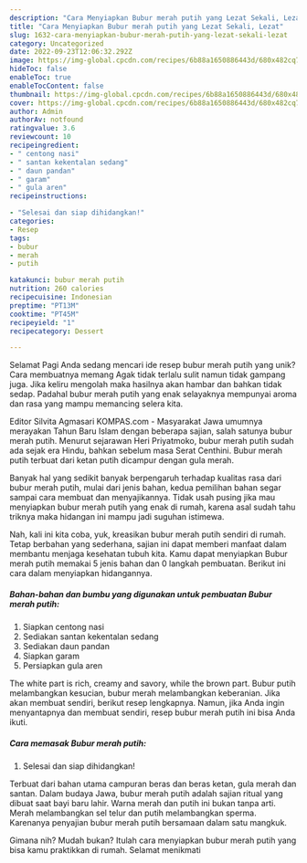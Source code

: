 ```yaml
---
description: "Cara Menyiapkan Bubur merah putih yang Lezat Sekali, Lezat"
title: "Cara Menyiapkan Bubur merah putih yang Lezat Sekali, Lezat"
slug: 1632-cara-menyiapkan-bubur-merah-putih-yang-lezat-sekali-lezat
category: Uncategorized
date: 2022-09-23T12:06:32.292Z
image: https://img-global.cpcdn.com/recipes/6b88a1650886443d/680x482cq70/bubur-merah-putih-foto-resep-utama.jpg
hideToc: false
enableToc: true
enableTocContent: false
thumbnail: https://img-global.cpcdn.com/recipes/6b88a1650886443d/680x482cq70/bubur-merah-putih-foto-resep-utama.jpg
cover: https://img-global.cpcdn.com/recipes/6b88a1650886443d/680x482cq70/bubur-merah-putih-foto-resep-utama.jpg
author: Admin
authorAv: notfound
ratingvalue: 3.6
reviewcount: 10
recipeingredient:
- " centong nasi"
- " santan kekentalan sedang"
- " daun pandan"
- " garam"
- " gula aren"
recipeinstructions:

- "Selesai dan siap dihidangkan!"
categories:
- Resep
tags:
- bubur
- merah
- putih

katakunci: bubur merah putih 
nutrition: 260 calories
recipecuisine: Indonesian
preptime: "PT13M"
cooktime: "PT45M"
recipeyield: "1"
recipecategory: Dessert

---
```



Selamat Pagi Anda sedang mencari ide resep bubur merah putih yang unik? Cara membuatnya memang Agak tidak terlalu sulit namun tidak gampang juga. Jika keliru mengolah maka hasilnya akan hambar dan bahkan tidak sedap. Padahal bubur merah putih yang enak selayaknya mempunyai aroma dan rasa yang mampu memancing selera kita.


Editor Silvita Agmasari KOMPAS.com - Masyarakat Jawa umumnya merayakan Tahun Baru Islam dengan beberapa sajian, salah satunya bubur merah putih. Menurut sejarawan Heri Priyatmoko, bubur merah putih sudah ada sejak era Hindu, bahkan sebelum masa Serat Centhini. Bubur merah putih terbuat dari ketan putih dicampur dengan gula merah.

Banyak hal yang sedikit banyak berpengaruh terhadap kualitas rasa dari bubur merah putih, mulai dari jenis bahan, kedua pemilihan bahan segar sampai cara membuat dan menyajikannya. Tidak usah pusing jika mau menyiapkan bubur merah putih yang enak di rumah, karena asal sudah tahu triknya maka hidangan ini mampu jadi suguhan istimewa.


Nah, kali ini kita coba, yuk, kreasikan bubur merah putih sendiri di rumah. Tetap berbahan yang sederhana, sajian ini dapat memberi manfaat dalam membantu menjaga kesehatan tubuh kita. Kamu dapat menyiapkan Bubur merah putih memakai 5 jenis bahan dan 0 langkah pembuatan. Berikut ini cara dalam menyiapkan hidangannya.

<!--inarticleads1-->

##### Bahan-bahan dan bumbu yang digunakan untuk pembuatan Bubur merah putih:

1. Siapkan  centong nasi
1. Sediakan  santan kekentalan sedang
1. Sediakan  daun pandan
1. Siapkan  garam
1. Persiapkan  gula aren


The white part is rich, creamy and savory, while the brown part. Bubur putih melambangkan kesucian, bubur merah melambangkan keberanian. Jika akan membuat sendiri, berikut resep lengkapnya. Namun, jika Anda ingin menyantapnya dan membuat sendiri, resep bubur merah putih ini bisa Anda ikuti. 

<!--inarticleads2-->

##### Cara memasak Bubur merah putih:


1. Selesai dan siap dihidangkan!

Terbuat dari bahan utama campuran beras dan beras ketan, gula merah dan santan. Dalam budaya Jawa, bubur merah putih adalah sajian ritual yang dibuat saat bayi baru lahir. Warna merah dan putih ini bukan tanpa arti. Merah melambangkan sel telur dan putih melambangkan sperma. Karenanya penyajian bubur merah putih bersamaan dalam satu mangkuk. 

Gimana nih? Mudah bukan? Itulah cara menyiapkan bubur merah putih yang bisa kamu praktikkan di rumah. Selamat menikmati
